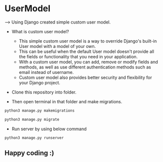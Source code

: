 # UserModel

--> Using Django created simple custom user model.

- What is custom user model?

  - This simple custom user model is a way to override Django's built-in User model with a model of your own.
  - This can be useful when the default User model doesn't provide all the fields or functionality that you need in your application.
  - With a custom user model, you can add, remove or modify fields and methods, as well as use different authentication methods such as email instead of username.
  - Custom user model also provides better security and flexibility for your Django project.

- Clone this repository into folder.

- Then open terminal in that folder and make migrations.

```bash
python3 manage.py makemigrations
```

```bash
python3 manage.py migrate
```

- Run server by using below command

```bash
python3 manage.py runserver
```

## Happy coding :)
